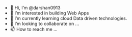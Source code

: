 - 👋 Hi, I’m @darshan0913
- 👀 I’m interested in building Web Apps
- 🌱 I’m currently learning cloud Data driven technologies.
- 💞️ I’m looking to collaborate on ...
- 📫 How to reach me ...

<!---
darshan0913/darshan0913 is a ✨ special ✨ repository because its `README.md` (this file) appears on your GitHub profile.
You can click the Preview link to take a look at your changes.
--->
